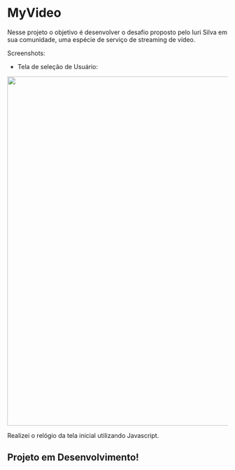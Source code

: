 # MyVideo
Nesse projeto o objetivo é desenvolver o desafio proposto pelo Iuri Silva em sua comunidade, uma espécie de serviço de streaming de vídeo.

Screenshots:

- Tela de seleção de Usuário:
<img src="https://user-images.githubusercontent.com/51165259/147757222-bea1ed03-3473-4b65-a9b6-a0b0d20c0bd8.png" width="800"/>

Realizei o relógio da tela inicial utilizando Javascript.

## Projeto em Desenvolvimento!
